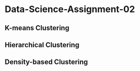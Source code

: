 # Data-Science-Assignment-02

## K-means  Clustering
## Hierarchical Clustering
## Density-based Clustering
